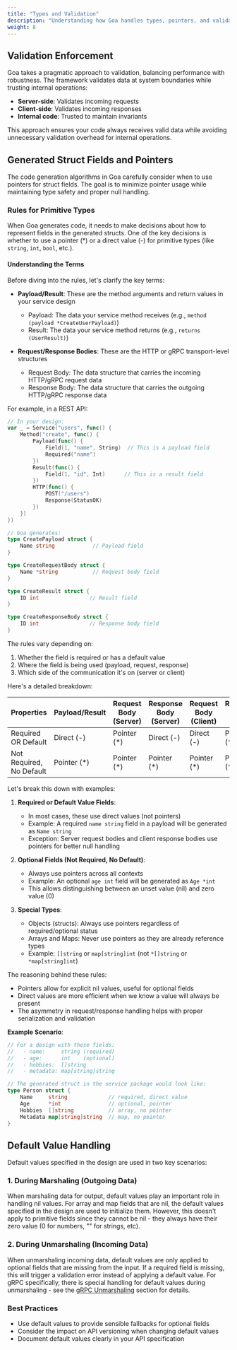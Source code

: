 ```yaml
---
title: "Types and Validation"
description: "Understanding how Goa handles types, pointers, and validation in generated code"
weight: 8
---
```


## Validation Enforcement

Goa takes a pragmatic approach to validation, balancing performance with
robustness. The framework validates data at system boundaries while trusting
internal operations:

* **Server-side**: Validates incoming requests
* **Client-side**: Validates incoming responses
* **Internal code**: Trusted to maintain invariants

This approach ensures your code always receives valid data while avoiding
unnecessary validation overhead for internal operations.

## Generated Struct Fields and Pointers

The code generation algorithms in Goa carefully consider when to use pointers
for struct fields. The goal is to minimize pointer usage while maintaining type
safety and proper null handling.

### Rules for Primitive Types

When Goa generates code, it needs to make decisions about how to represent
fields in the generated structs. One of the key decisions is whether to use a
pointer (*) or a direct value (-) for primitive types (like `string`, `int`,
`bool`, etc.).

#### Understanding the Terms

Before diving into the rules, let's clarify the key terms:

- **Payload/Result**: These are the method arguments and return values in your service design
  - Payload: The data your service method receives (e.g., `method (payload *CreateUserPayload)`)
  - Result: The data your service method returns (e.g., `returns (UserResult)`)

- **Request/Response Bodies**: These are the HTTP or gRPC transport-level structures
  - Request Body: The data structure that carries the incoming HTTP/gRPC request data
  - Response Body: The data structure that carries the outgoing HTTP/gRPC response data

For example, in a REST API:
```go
// In your design:
var _ = Service("users", func() {
    Method("create", func() {
        Payload(func() {
            Field(1, "name", String)  // This is a payload field
            Required("name")
        })
        Result(func() {
            Field(1, "id", Int)      // This is a result field
        })
        HTTP(func() {
            POST("/users")
            Response(StatusOK)
        })
    })
})

// Goa generates:
type CreatePayload struct {
    Name string            // Payload field
}

type CreateRequestBody struct {
    Name *string           // Request body field
}

type CreateResult struct {
    ID int                // Result field
}

type CreateResponseBody struct {
    ID int                // Response body field
}
```

The rules vary depending on:
1. Whether the field is required or has a default value
2. Where the field is being used (payload, request, response)
3. Which side of the communication it's on (server or client)

Here's a detailed breakdown:

| Properties | Payload/Result | Request Body (Server) | Response Body (Server) | Request Body (Client) | Response Body (Client) |
|------------|---------------|----------------------|---------------------|-------------------|-------------------|
| Required OR Default | Direct (-) | Pointer (*) | Direct (-) | Direct (-) | Pointer (*) |
| Not Required, No Default | Pointer (*) | Pointer (*) | Pointer (*) | Pointer (*) | Pointer (*) |

Let's break this down with examples:

1. **Required or Default Value Fields**:
   - In most cases, these use direct values (not pointers)
   - Example: A required `name string` field in a payload will be generated as `Name string`
   - Exception: Server request bodies and client response bodies use pointers for better null handling

2. **Optional Fields (Not Required, No Default)**:
   - Always use pointers across all contexts
   - Example: An optional `age int` field will be generated as `Age *int`
   - This allows distinguishing between an unset value (nil) and zero value (0)

3. **Special Types**:
   - Objects (structs): Always use pointers regardless of required/optional status
   - Arrays and Maps: Never use pointers as they are already reference types
   - Example: `[]string` or `map[string]int` (not `*[]string` or `*map[string]int`)

The reasoning behind these rules:
- Pointers allow for explicit nil values, useful for optional fields
- Direct values are more efficient when we know a value will always be present
- The asymmetry in request/response handling helps with proper serialization and validation

**Example Scenario**:
```go
// For a design with these fields:
//   - name:     string (required)
//   - age:      int    (optional)
//   - hobbies:  []string
//   - metadata: map[string]string

// The generated struct in the service package would look like:
type Person struct {
    Name     string             // required, direct value
    Age      *int               // optional, pointer
    Hobbies  []string           // array, no pointer
    Metadata map[string]string  // map, no pointer
}
```

## Default Value Handling

Default values specified in the design are used in two key scenarios:

### 1. During Marshaling (Outgoing Data)

When marshaling data for output, default values play an important role in
handling nil values. For array and map fields that are nil, the default values
specified in the design are used to initialize them. However, this doesn't apply
to primitive fields since they cannot be nil - they always have their zero value
(0 for numbers, "" for strings, etc).

### 2. During Unmarshaling (Incoming Data)

When unmarshaling incoming data, default values are only applied to optional
fields that are missing from the input. If a required field is missing, this
will trigger a validation error instead of applying a default value. For gRPC
specifically, there is special handling for default values during unmarshaling -
see the [gRPC Unmarshaling](../4-grpc/7-unmarshalling) section for
details.

### Best Practices

* Use default values to provide sensible fallbacks for optional fields
* Consider the impact on API versioning when changing default values
* Document default values clearly in your API specification 
